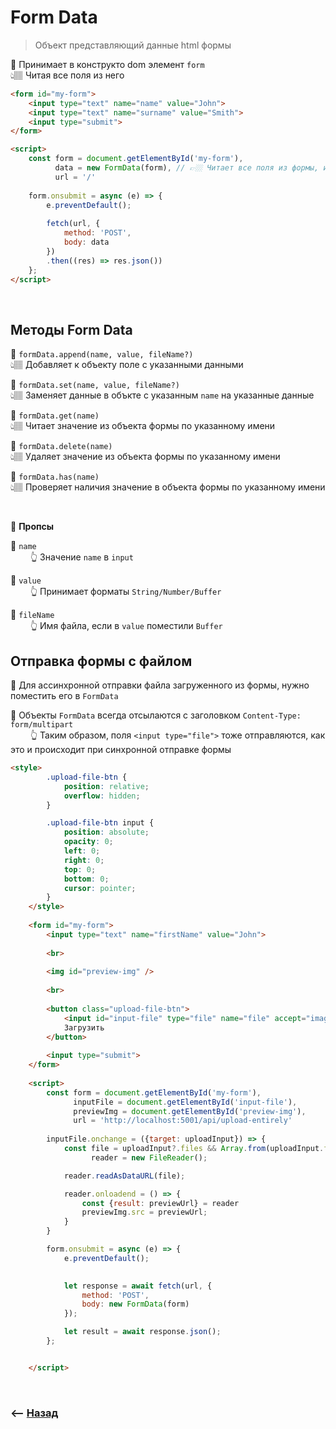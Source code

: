 # Form Data
> Объект представляющий данные html формы

💠 Принимает в конструкто dom элемент `form`    
👆🏽 Читая все поля из него    

```html
<form id="my-form">
    <input type="text" name="name" value="John">
    <input type="text" name="surname" value="Smith">
    <input type="submit">
</form>

<script>
    const form = document.getElementById('my-form'),
          data = new FormData(form), // 👉🏼 Читает все поля из формы, и помещает в объект для оправки
          url = '/'      
    
    form.onsubmit = async (e) => {
        e.preventDefault();
        
        fetch(url, {
            method: 'POST',
            body: data 
        })
        .then((res) => res.json())
    };
</script>
```

<br>

## Методы Form Data 

💠 `formData.append(name, value, fileName?)`  
👆🏽 Добавляет к объекту поле с указанными данными

💠 `formData.set(name, value, fileName?)`    
👆🏽 Заменяет данные в объкте с указанным `name` на указанные данные

💠 `formData.get(name)`  
👆🏽 Читает значение из объекта формы по указанному имени

💠 `formData.delete(name)`  
👆🏽 Удаляет значение из объекта формы по указанному имени

💠 `formData.has(name)`  
👆🏽 Проверяет наличия значение в объекта формы по указанному имени

<br>

📗 **Пропсы**

🔹 `name`   
&emsp;&emsp; 👆 Значение `name` в `input`    

🔹 `value`   
&emsp;&emsp; 👆 Принимает форматы `String/Number/Buffer`

🔹 `fileName`   
&emsp;&emsp; 👆 Имя файла, если в `value` поместили `Buffer`


## Отправка формы с файлом

🎯 Для ассинхронной отправки файла загруженного из формы, нужно поместить его в `FormData`

🎯 Объекты `FormData` всегда отсылаются с заголовком `Content-Type: form/multipart`  
&emsp;&emsp; 👆 Таким образом, поля `<input type="file">` тоже отправляются, как это и происходит при синхронной отправке формы  

```html
<style>
        .upload-file-btn {
            position: relative;
            overflow: hidden;
        }

        .upload-file-btn input {
            position: absolute;
            opacity: 0;
            left: 0;
            right: 0;
            top: 0;
            bottom: 0;
            cursor: pointer;
        }
    </style>
    
    <form id="my-form">
        <input type="text" name="firstName" value="John">
    
        <br>
    
        <img id="preview-img" />
    
        <br>
        
        <button class="upload-file-btn">
            <input id="input-file" type="file" name="file" accept="image/*">
            Загрузить
        </button>
        
        <input type="submit">
    </form>
    
    <script>
        const form = document.getElementById('my-form'),
              inputFile = document.getElementById('input-file'),
              previewImg = document.getElementById('preview-img'),
              url = 'http://localhost:5001/api/upload-entirely'
        
        inputFile.onchange = ({target: uploadInput}) => {
            const file = uploadInput?.files && Array.from(uploadInput.files)[0],
                  reader = new FileReader();

            reader.readAsDataURL(file);

            reader.onloadend = () => {
                const {result: previewUrl} = reader
                previewImg.src = previewUrl;
            }
        }

        form.onsubmit = async (e) => {
            e.preventDefault();
            

            let response = await fetch(url, {
                method: 'POST',
                body: new FormData(form)
            });

            let result = await response.json();
        };


    </script>
```

<br>

### ⟵ **<a href="../../readme.md">Назад</a>**